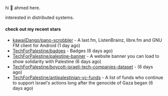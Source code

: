 hi 👋 ahmed here.

interested in distributed systems.

#### check out my recent stars

- [kawaiiDango/pano-scrobbler](https://github.com/kawaiiDango/pano-scrobbler) - A last.fm, ListenBrainz, libre.fm and GNU FM client for Android (1 day ago)
- [TechForPalestine/badges](https://github.com/TechForPalestine/badges) - Badges (6 days ago)
- [TechForPalestine/palestine-banner](https://github.com/TechForPalestine/palestine-banner) - A website banner you can load to show solidarity with Palestine (6 days ago)
- [TechForPalestine/boycott-israeli-tech-companies-dataset](https://github.com/TechForPalestine/boycott-israeli-tech-companies-dataset) -  (6 days ago)
- [TechForPalestine/antipalestinian-vc-funds](https://github.com/TechForPalestine/antipalestinian-vc-funds) - A list of funds who continue to support Israel&#39;s actions long after the genocide of Gaza began (6 days ago)

